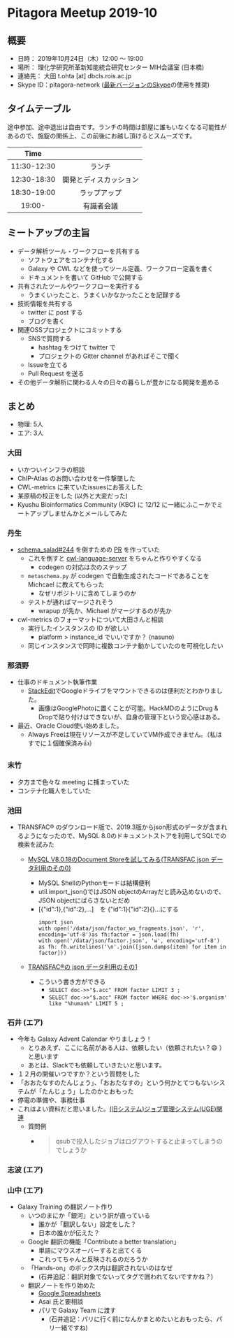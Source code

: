 # Pitagora Meetup 2019-10

## 概要

- 日時： 2019年10月24日（木）12:00 〜 19:00
- 場所： 理化学研究所革新知能統合研究センター MIH会議室 (日本橋)
- 連絡先： 大田 t.ohta [at] dbcls.rois.ac.jp
- Skype ID：pitagora-network ([最新バージョンのSkype](http://www.skype.com/ja/)の使用を推奨)

## タイムテーブル

途中参加、途中退出は自由です。ランチの時間は部屋に誰もいなくなる可能性があるので、施錠の関係上、この前後にお越し頂けるとスムーズです。

|Time||
|:---:|:---:|
|11:30-12:30|ランチ|
|12:30-18:30|開発とディスカッション|
|18:30-19:00|ラップアップ|
|19:00-|有識者会議|

## ミートアップの主旨

- データ解析ツール・ワークフローを共有する
  - ソフトウェアをコンテナ化する
  - Galaxy や CWL などを使ってツール定義、ワークフロー定義を書く
  - ドキュメントを書いて GitHub で公開する
- 共有されたツールやワークフローを実行する
  - うまくいったこと、うまくいかなかったことを記録する
- 技術情報を共有する
  - twitter に post する
  - ブログを書く
- 関連OSSプロジェクトにコミットする
  - SNSで質問する
    - hashtag をつけて twitter で
    - プロジェクトの Gitter channel があればそこで聞く
  - Issueを立てる
  - Pull Request を送る
- その他データ解析に関わる人々の日々の暮らしが豊かになる開発を進める

## まとめ

- 物理: 5人
- エア: 3人

### 大田

- いかついインフラの相談
- ChIP-Atlas のお問い合わせを一件撃墜した
- CWL-metrics に来ていたissuesにお答えした
- 某原稿の校正をした (以外と大変だった)
- Kyushu Bioinformatics Community (KBC) に 12/12 に一緒にふこーかでミートアップしませんかとメールしてみた



### 丹生
- [schema_salad#244](https://github.com/common-workflow-language/schema_salad/issues/244) を倒すための [PR](https://github.com/common-workflow-language/schema_salad/pull/284) を作っていた
    - これを倒すと [cwl-language-server](https://github.com/common-workflow-language/cwl-language-server) をちゃんと作りやすくなる
        - codegen の対応は次のステップ
    - `metaschema.py` が codegen で自動生成されたコードであることを Michcael に教えてもらった
        - なぜリポジトリに含めてしまうのか
    - テストが通ればマージされそう
        - wrapup が先か、Michael がマージするのが先か
- cwl-metrics のフォーマットについて大田さんと相談
    - 実行したインスタンスの ID が欲しい
        - platform > instance_id でいいですか？ (nasuno)
    - 同じインスタンスで同時に複数コンテナ動かしていたのを可視化したい


### 那須野
- 仕事のドキュメント執筆作業
    - [StackEdit](https://stackedit.io/)でGoogleドライブをマウントできるのは便利だとわかりました。
        - 画像はGooglePhotoに置くことが可能。HackMDのようにDrug & Dropで貼り付けはできないが、自身の管理下という安心感はある。
- 最近、Oracle Cloud使い始めました。
    - Always Freeは現在リソースが不足していてVM作成できません。（私はすでに１個確保済み:+1:）

### 末竹

- 夕方まで色々な meeting に捕まっていた
- コンテナ化職人をしていた

### 池田

- TRANSFAC® のダウンロード版で、2019.3版からjson形式のデータが含まれるようになったので、MySQL 8.0のドキュメントストアを利用してSQLでの検索を試みた
    - [MySQL V8.0.18のDocument Storeを試してみる(TRANSFAC json データ利用のその0)](https://qiita.com/percipere/private/7562788e87c4aaf2f219)
        - MySQL ShellのPythonモードは結構便利
        - util.import_json()ではJSON objectのArrayだと読み込めないので、JSON objectにばらさないとだめ
        - [{"id":1},{"id":2},...]　を {"id":1}{"id":2}{}...にする
            ```
            import json
            with open('/data/json/factor_wo_fragments.json', 'r', encoding='utf-8')as fh:factor = json.load(fh)
            with open('/data/json/factor.json', 'w', encoding='utf-8') as fh: fh.writelines('\n'.join([json.dumps(item) for item in factor]))
            ```

    - [TRANSFAC®の json データ利用のその1](https://qiita.com/percipere/private/c6ca1178b412ddbb1691)
        - こういう書き方ができる
            - `SELECT doc->>"$.acc" FROM factor LIMIT 3 ;`
            - `SELECT doc->>"$.acc" FROM factor WHERE doc->>'$.organism' like "%human%" LIMIT 5 ;`

### 石井 (エア)

- 今年も Galaxy Advent Calendar やりましょう！
    - とりあえず、ここに名前がある人は、依頼したい（依頼されたい？:smile: ）と思います
    - あとは、Slackでも依頼していきたいと思います。
- １２月の開催いつですか？という質問をした
- 「おおたなすのたんじょう」、「おおたなすの」という何かとてつもないシステムが「たんじょう」したのかとおもった
- 停電の準備や、事務仕事
- これはよい資料だと思いました。[(旧システム)ジョブ管理システム(UGE)関連](https://sc.ddbj.nig.ac.jp/ja/guide/faq/uge)
    - 質問例
        - > qsubで投入したジョブはログアウトすると止まってしまうのでしょうか


### 志波 (エア)


### 山中 (エア)

* Galaxy Training の翻訳ノート作り
    * いつのまにか「銀河」という訳が直っている
        * 誰かが「翻訳しない」設定をした？
        * 日本の誰かが伝えた？
    * Google 翻訳の機能「Contribute a better translation」
        * 単語にマウスオーバーすると出てくる
        * これってちゃんと反映されるのだろうか
    * 「Hands-on」のボックス内は翻訳されないのはなぜ
        * (石井追記：翻訳対象でないってタグで囲われてないですかね？)
    * 翻訳ノートを作り始めた
        * [Google Spreadsheets](https://docs.google.com/spreadsheets/d/1vxEqeMYSKarppd1chsjV3i7HqOZRnhmaqIXoExwu7eM/edit?usp=sharing)
        * Asai 氏と要相談
        * パリで Galaxy Team に渡す
            * (石井追記：パリに行く前になんかまとめたいとおもったら、パリ一緒ですね)
